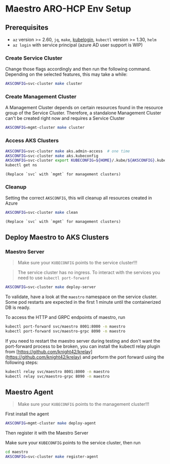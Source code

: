 # Maestro ARO-HCP Env Setup

## Prerequisites

* `az` version >= 2.60, `jq`, `make`, [kubelogin](https://azure.github.io/kubelogin/install.html), `kubectl` version >= 1.30, `helm`
* `az login` with service principal (azure AD user support is WIP)

### Create Service Cluster

Change those flags accordingly and then run the following command. Depending on the selected features, this may take a while:

  ```bash
  AKSCONFIG=svc-cluster make cluster
  ```

### Create Management Cluster

A Management Cluster depends on certain resources found in the resource group of the Service Cluster. Therefore, a standalone Management Cluster can't be created right now and requires a Service Cluster

  ```bash
  AKSCONFIG=mgmt-cluster make cluster
  ```

### Access AKS Clusters

   ```bash
   AKSCONFIG=svc-cluster make aks.admin-access  # one time
   AKSCONFIG=svc-cluster make aks.kubeconfig
   AKSCONFIG=svc-cluster export KUBECONFIG=${HOME}/.kube/${AKSCONFIG}.kubeconfig
   kubectl get ns
   ```

    (Replace `svc` with `mgmt` for management clusters)

### Cleanup

Setting the correct `AKSCONFIG`, this will cleanup all resources created in Azure

   ```bash
   AKSCONFIG=svc-cluster make clean
   ```

    (Replace `svc` with `mgmt` for management clusters)

## Deploy Maestro to AKS Clusters

### Maestro Server

> Make sure your `KUBECONFIG` points to the service cluster!!!

> The service cluster has no ingress. To interact with the services you need to use `kubectl port-forward`

  ```bash
  AKSCONFIG=svc-cluster make deploy-server
  ```

To validate, have a look at the `maestro` namespace on the service cluster. Some pod restarts are expected in the first 1 minute until the containerized DB is ready.

To access the HTTP and GRPC endpoints of maestro, run

  ```bash
  kubectl port-forward svc/maestro 8001:8000 -n maestro
  kubectl port-forward svc/maestro-grpc 8090 -n maestro
  ```

If you need to restart the maestro server during testing and don't want the port-forward process to be broken, you can install the kubectl relay plugin from [https://github.com/knight42/krelay](https://github.com/knight42/krelay) and perform the port forward using the following steps:


  ```bash
  kubectl relay svc/maestro 8001:8000 -n maestro
  kubectl relay svc/maestro-grpc 8090 -n maestro
  ```

## Maestro Agent

> Make sure your `KUBECONFIG` points to the management cluster!!!

First install the agent

  ```bash
  AKSCONFIG=mgmt-cluster make deploy-agent
  ```

Then register it with the Maestro Server

Make sure your `KUBECONFIG` points to the service cluster, then run

  ```bash
  cd maestro
  AKSCONFIG=svc-cluster make register-agent
  ```
